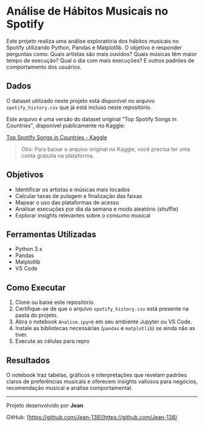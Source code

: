 # Análise de Hábitos Musicais no Spotify 

Este projeto realiza uma análise exploratória dos hábitos musicais no Spotify utilizando Python, Pandas e Matplotlib. O objetivo é responder perguntas como: Quais artistas são mais ouvidos? Quais músicas têm maior tempo de execução? Qual o dia com mais execuções? E outros padrões de comportamento dos usuários.

## Dados

O dataset utilizado neste projeto está disponível no arquivo `spotify_history.csv` que já está incluso neste repositório.

Este arquivo é uma versão do dataset original "Top Spotify Songs in Countries", disponível publicamente no Kaggle:

[Top Spotify Songs in Countries - Kaggle](https://www.kaggle.com/datasets/anandshaw2001/top-spotify-songs-in-countries)

> Obs: Para baixar o arquivo original no Kaggle, você precisa ter uma conta gratuita na plataforma.

## Objetivos

- Identificar os artistas e músicas mais tocados
- Calcular taxas de pulagem e finalização das faixas
- Mapear o uso das plataformas de acesso
- Analisar execuções por dia da semana e modo aleatório (shuffle)
- Explorar insights relevantes sobre o consumo musical

## Ferramentas Utilizadas

- Python 3.x
- Pandas
- Matplotlib
- VS Code

## Como Executar

1. Clone ou baixe este repositório.
2. Certifique-se de que o arquivo `spotify_history.csv` está presente na pasta do projeto.
3. Abra o notebook `Analise.ipynb` em seu ambiente Jupyter ou VS Code.
4. Instale as bibliotecas necessárias (`pandas` e `matplotlib`) se ainda não as tiver.
5. Execute as células para repro

## Resultados

O notebook traz tabelas, gráficos e interpretações que revelam padrões claros de preferências musicais e oferecem insights valiosos para negócios, recomendação musical e análise comportamental.

---

Projeto desenvolvido por **Jean**

GitHub: [https://github.com/Jean-138](https://github.com/Jean-138)
